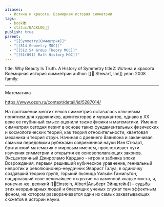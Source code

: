 ```yaml
---
aliases:
  - Истина и красота. Всемирная история симметрии
tags:
  - book📚
  - status/BACKLOG_🌰
publish: true
parent:
  - "[[Symmetry|Симметрия]]"
  - "[[514 Geometry MOC]]"
  - "[[512.54 Group Theory MOC]]"
  - "[[51(091) Math History MOC]]"
---
```

title: Why Beauty Is Truth. A History of Symmetry
title2: Истина и красота. Всемирная история симметрии
author: [[👤 Stewart, Ian]]
year: 2008
family:

---

Математика

https://www.ozon.ru/context/detail/id/5287014/


На протяжении многих веков симметрия оставалась ключевым понятием для художников, архитекторов и музыкантов, однако в XX веке ее глубинный смысл оценили также физики и математики. Именно симметрия сегодня лежит в основе таких фундаментальных физических и космологических теорий, как теория относительности, квантовая механика и теория струн. Начиная с древнего Вавилона и заканчивая самыми передовыми рубежами современной науки Иэн Стюарт, британский математик с мировым именем, прослеживает пути изучения симметрии и открытия ее основополагающих законов. Эксцентричный Джироламо Кардано - игрок и забияка эпохи Возрождения, первым решивший кубическое уравнение, гениальный невротик и революционер-неудачник Эварист Галуа, в одиночку создавший теорию групп, горький пьяница Уильям Гамильтон, нацарпавший свое величайшее открытие на каменной кладке моста, и, конечно же, великий [[👤Einstein, Albert|Альберт Эйнштейн]] - судьбы этих неординарных людей и блестящих ученых служат тем эффектным фоном, на котором разворачивается один из самых захватывающих сюжетов в истории науки.

